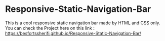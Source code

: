 # Responsive-Static-Navigation-Bar
This is a cool  responsive static navigation bar made by HTML and CSS only.
You can check the Project here on this link : https://besfortssherifi.github.io/Responsive-Static-Navigation-Bar/
